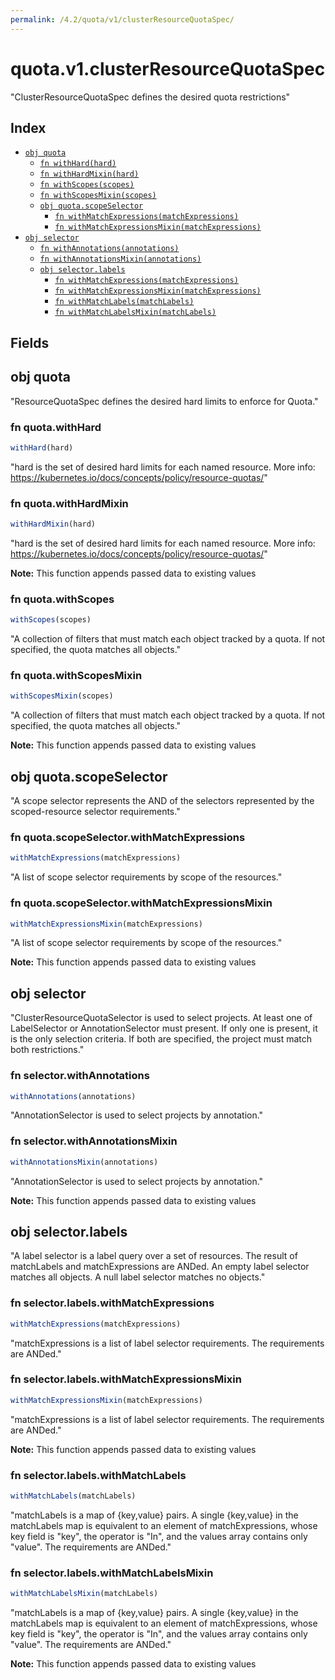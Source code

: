 ```yaml
---
permalink: /4.2/quota/v1/clusterResourceQuotaSpec/
---
```


# quota.v1.clusterResourceQuotaSpec

"ClusterResourceQuotaSpec defines the desired quota restrictions"

## Index

* [`obj quota`](#obj-quota)
  * [`fn withHard(hard)`](#fn-quotawithhard)
  * [`fn withHardMixin(hard)`](#fn-quotawithhardmixin)
  * [`fn withScopes(scopes)`](#fn-quotawithscopes)
  * [`fn withScopesMixin(scopes)`](#fn-quotawithscopesmixin)
  * [`obj quota.scopeSelector`](#obj-quotascopeselector)
    * [`fn withMatchExpressions(matchExpressions)`](#fn-quotascopeselectorwithmatchexpressions)
    * [`fn withMatchExpressionsMixin(matchExpressions)`](#fn-quotascopeselectorwithmatchexpressionsmixin)
* [`obj selector`](#obj-selector)
  * [`fn withAnnotations(annotations)`](#fn-selectorwithannotations)
  * [`fn withAnnotationsMixin(annotations)`](#fn-selectorwithannotationsmixin)
  * [`obj selector.labels`](#obj-selectorlabels)
    * [`fn withMatchExpressions(matchExpressions)`](#fn-selectorlabelswithmatchexpressions)
    * [`fn withMatchExpressionsMixin(matchExpressions)`](#fn-selectorlabelswithmatchexpressionsmixin)
    * [`fn withMatchLabels(matchLabels)`](#fn-selectorlabelswithmatchlabels)
    * [`fn withMatchLabelsMixin(matchLabels)`](#fn-selectorlabelswithmatchlabelsmixin)

## Fields

## obj quota

"ResourceQuotaSpec defines the desired hard limits to enforce for Quota."

### fn quota.withHard

```ts
withHard(hard)
```

"hard is the set of desired hard limits for each named resource. More info: https://kubernetes.io/docs/concepts/policy/resource-quotas/"

### fn quota.withHardMixin

```ts
withHardMixin(hard)
```

"hard is the set of desired hard limits for each named resource. More info: https://kubernetes.io/docs/concepts/policy/resource-quotas/"

**Note:** This function appends passed data to existing values

### fn quota.withScopes

```ts
withScopes(scopes)
```

"A collection of filters that must match each object tracked by a quota. If not specified, the quota matches all objects."

### fn quota.withScopesMixin

```ts
withScopesMixin(scopes)
```

"A collection of filters that must match each object tracked by a quota. If not specified, the quota matches all objects."

**Note:** This function appends passed data to existing values

## obj quota.scopeSelector

"A scope selector represents the AND of the selectors represented by the scoped-resource selector requirements."

### fn quota.scopeSelector.withMatchExpressions

```ts
withMatchExpressions(matchExpressions)
```

"A list of scope selector requirements by scope of the resources."

### fn quota.scopeSelector.withMatchExpressionsMixin

```ts
withMatchExpressionsMixin(matchExpressions)
```

"A list of scope selector requirements by scope of the resources."

**Note:** This function appends passed data to existing values

## obj selector

"ClusterResourceQuotaSelector is used to select projects.  At least one of LabelSelector or AnnotationSelector must present.  If only one is present, it is the only selection criteria.  If both are specified, the project must match both restrictions."

### fn selector.withAnnotations

```ts
withAnnotations(annotations)
```

"AnnotationSelector is used to select projects by annotation."

### fn selector.withAnnotationsMixin

```ts
withAnnotationsMixin(annotations)
```

"AnnotationSelector is used to select projects by annotation."

**Note:** This function appends passed data to existing values

## obj selector.labels

"A label selector is a label query over a set of resources. The result of matchLabels and matchExpressions are ANDed. An empty label selector matches all objects. A null label selector matches no objects."

### fn selector.labels.withMatchExpressions

```ts
withMatchExpressions(matchExpressions)
```

"matchExpressions is a list of label selector requirements. The requirements are ANDed."

### fn selector.labels.withMatchExpressionsMixin

```ts
withMatchExpressionsMixin(matchExpressions)
```

"matchExpressions is a list of label selector requirements. The requirements are ANDed."

**Note:** This function appends passed data to existing values

### fn selector.labels.withMatchLabels

```ts
withMatchLabels(matchLabels)
```

"matchLabels is a map of {key,value} pairs. A single {key,value} in the matchLabels map is equivalent to an element of matchExpressions, whose key field is \"key\", the operator is \"In\", and the values array contains only \"value\". The requirements are ANDed."

### fn selector.labels.withMatchLabelsMixin

```ts
withMatchLabelsMixin(matchLabels)
```

"matchLabels is a map of {key,value} pairs. A single {key,value} in the matchLabels map is equivalent to an element of matchExpressions, whose key field is \"key\", the operator is \"In\", and the values array contains only \"value\". The requirements are ANDed."

**Note:** This function appends passed data to existing values
